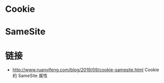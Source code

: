 # Cookie

# SameSite

# 链接

- http://www.ruanyifeng.com/blog/2019/09/cookie-samesite.html Cookie 的 SameSite 属性